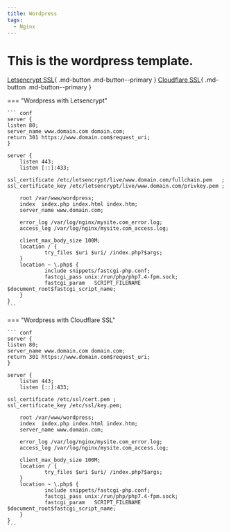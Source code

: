 ```yaml
---
title: Wordpress
tags:
  - Nginx
---
```

# This is the wordpress template.

[Letsencrypt SSL](WebServerTemplates/ssl/letsencrypt.md){ .md-button .md-button--primary } [Cloudflare SSL](WebServerTemplates/ssl/cloudflare.md){ .md-button .md-button--primary }

=== "Wordpress with Letsencrypt"

    ``` conf
    server {
    listen 80;
    server_name www.domain.com domain.com;
    return 301 https://www.domain.com$request_uri;
    }

    server {
        listen 443;
        listen [::]:433;

    ssl_certificate /etc/letsencrypt/live/www.domain.com/fullchain.pem   ;
    ssl_certificate_key /etc/letsencrypt/live/www.domain.com/privkey.pem ;

        root /var/www/wordpress;
        index  index.php index.html index.htm;
        server_name www.domain.com;

        error_log /var/log/nginx/mysite.com_error.log;
        access_log /var/log/nginx/mysite.com_access.log;
        
        client_max_body_size 100M;
        location / {
                try_files $uri $uri/ /index.php?$args;
        }
        location ~ \.php$ {
                include snippets/fastcgi-php.conf;
                fastcgi_pass unix:/run/php/php7.4-fpm.sock;
                fastcgi_param   SCRIPT_FILENAME $document_root$fastcgi_script_name;
        }
    }
    ```

=== "Wordpress with Cloudflare SSL"

    ``` conf
    server {
    listen 80;
    server_name www.domain.com domain.com;
    return 301 https://www.domain.com$request_uri;
    }

    server {
        listen 443;
        listen [::]:433;

    ssl_certificate /etc/ssl/cert.pem ;
    ssl_certificate_key /etc/ssl/key.pem;

        root /var/www/wordpress;
        index  index.php index.html index.htm;
        server_name www.domain.com;

        error_log /var/log/nginx/mysite.com_error.log;
        access_log /var/log/nginx/mysite.com_access.log;
        
        client_max_body_size 100M;
        location / {
                try_files $uri $uri/ /index.php?$args;
        }
        location ~ \.php$ {
                include snippets/fastcgi-php.conf;
                fastcgi_pass unix:/run/php/php7.4-fpm.sock;
                fastcgi_param   SCRIPT_FILENAME $document_root$fastcgi_script_name;
        }
    }
    ```
